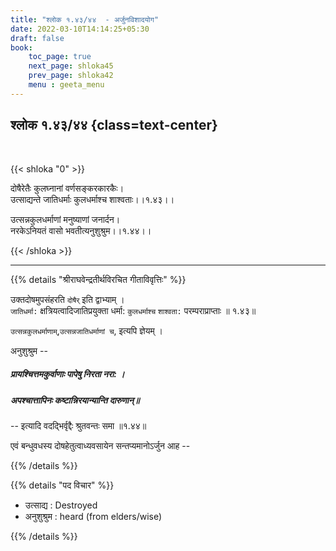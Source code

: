 ```yaml
---
title: "श्लोक १.४३/४४  - अर्जुनविशादयोग"
date: 2022-03-10T14:14:25+05:30
draft: false
book:
    toc_page: true
    next_page: shloka45
    prev_page: shloka42
    menu : geeta_menu
---
```




## श्लोक १.४३/४४ {class=text-center}

<br/>

{{< shloka  "0"  >}}

दोषैरेतैः कुलघ्नानां वर्णसङ्करकारकैः।  
उत्साद्यन्ते जातिधर्माः कुलधर्माश्च शाश्वताः।।१.४३।।  

उत्सन्नकुलधर्माणां मनुष्याणां जनार्दन।  
नरकेऽनियतं वासो भवतीत्यनुशुश्रुम।।१.४४।।

{{< /shloka >}}

---

{{% details "श्रीराघवेन्द्रतीर्थविरचित गीताविवृत्तिः" %}}

उक्तदोषमुपसंहरति `दोषैर्‌` इति द्वाभ्याम्‌ ।  
`जातिधर्मा:` क्षत्रियत्वादिजातिप्रयुक्ता धर्मा: `कुलधर्माश्च`
`शाश्वता:` परम्पराप्राप्ताः ॥ १.४३॥

`उत्सन्नकुलधर्माणाम्‌`,`उत्सन्नजातिधर्माणां च`, इत्यपि ज्ञेयम्‌ ।

अनुशुश्रुम --   
##### प्रायश्चित्तमकुर्वाणाः पापेषु निरता नरा: ।  
##### अपश्चात्तापिनः कष्टान्निरयान्यान्ति दारुणान्‌॥  
-- इत्यादि वदद्भिर्वृद्दैः श्रुतवन्तः समा ॥१.४४॥

एवं बन्धुवधस्य दोषहेतुत्वाध्यवसायेन सन्तप्यमानोऽर्जुन आह --

{{% /details %}}



{{% details "पद विचार" %}}

- उत्साद्य : Destroyed
- अनुशुश्रुम : heard (from elders/wise)

{{% /details %}}
